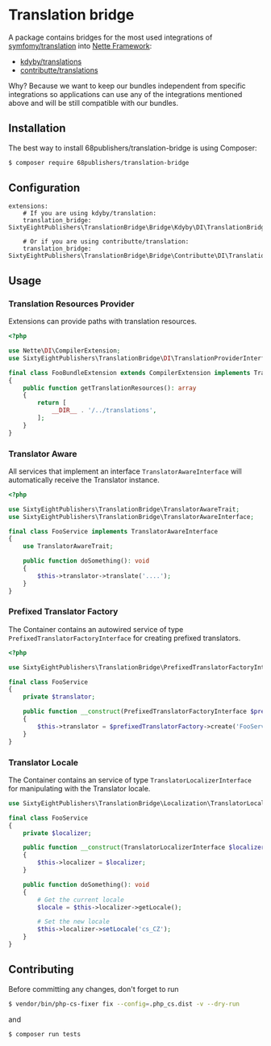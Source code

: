 # Translation bridge

A package contains bridges for the most used integrations of [symfomy/translation](https://symfony.com/doc/current/translation.html) into [Nette Framework](https://nette.org):

- [kdyby/translations](https://github.com/Kdyby/Translation)
- [contributte/translations](https://github.com/contributte/translation)

Why? Because we want to keep our bundles independent from specific integrations so applications can use any of the integrations mentioned above and will be still compatible with our bundles.

## Installation

The best way to install 68publishers/translation-bridge is using Composer:

```bash
$ composer require 68publishers/translation-bridge
```

## Configuration

```neon
extensions:
    # If you are using kdyby/translation:
    translation_bridge: SixtyEightPublishers\TranslationBridge\Bridge\Kdyby\DI\TranslationBridgeExtension

    # Or if you are using contributte/translation:
    translation_bridge: SixtyEightPublishers\TranslationBridge\Bridge\Contributte\DI\TranslationBridgeExtension
```

## Usage

### Translation Resources Provider

Extensions can provide paths with translation resources.

```php
<?php

use Nette\DI\CompilerExtension;
use SixtyEightPublishers\TranslationBridge\DI\TranslationProviderInterface;

final class FooBundleExtension extends CompilerExtension implements TranslationProviderInterface
{
    public function getTranslationResources(): array
    {
        return [
            __DIR__ . '/../translations',
        ];
    }
}
```

### Translator Aware

All services that implement an interface `TranslatorAwareInterface` will automatically receive the Translator instance.

```php
<?php

use SixtyEightPublishers\TranslationBridge\TranslatorAwareTrait;
use SixtyEightPublishers\TranslationBridge\TranslatorAwareInterface;

final class FooService implements TranslatorAwareInterface
{
    use TranslatorAwareTrait;

    public function doSomething(): void
    {
        $this->translator->translate('....');
    }
}
```

### Prefixed Translator Factory

The Container contains an autowired service of type `PrefixedTranslatorFactoryInterface` for creating prefixed translators.

```php
<?php

use SixtyEightPublishers\TranslationBridge\PrefixedTranslatorFactoryInterface;

final class FooService 
{
    private $translator;

    public function __construct(PrefixedTranslatorFactoryInterface $prefixedTranslatorFactory) 
    {
        $this->translator = $prefixedTranslatorFactory->create('FooService');
    }
}
```

### Translator Locale

The Container contains an service of type `TranslatorLocalizerInterface` for manipulating with the Translator locale.

```php
use SixtyEightPublishers\TranslationBridge\Localization\TranslatorLocalizerInterface;

final class FooService 
{
    private $localizer;

    public function __construct(TranslatorLocalizerInterface $localizer) 
    {
        $this->localizer = $localizer;
    }

    public function doSomething(): void
    {
        # Get the current locale
        $locale = $this->localizer->getLocale();

        # Set the new locale
        $this->localizer->setLocale('cs_CZ');
    }
}
```

## Contributing

Before committing any changes, don't forget to run

```bash
$ vendor/bin/php-cs-fixer fix --config=.php_cs.dist -v --dry-run
```

and

```bash
$ composer run tests
```
